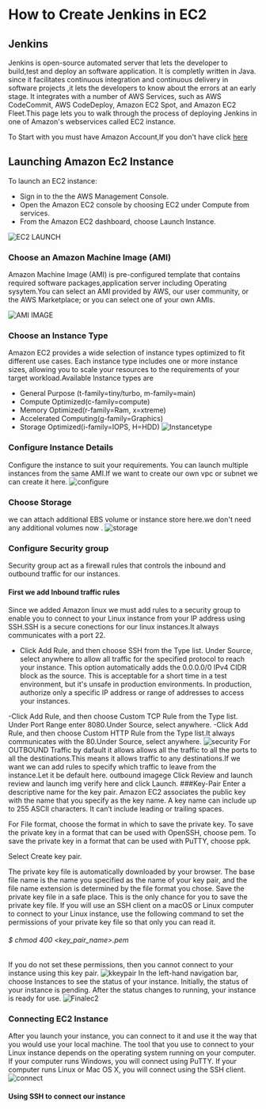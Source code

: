 # How to Create Jenkins in EC2
## Jenkins
Jenkins is open-source automated server that lets the developer to build,test and deploy an software application. It is completly written in Java. since it facilitates continuous integration and continuous delivery in software projects ,it lets the developers to know about the errors at an early stage. It integrates with a number of AWS Services, such as AWS CodeCommit, AWS CodeDeploy, Amazon EC2 Spot, and Amazon EC2 Fleet.This page lets you to walk through the process of deploying Jenkins in one of Amazon's webservices called EC2 instance. 

To Start with you must have Amazon Account,If you don't have click [here](https://console.aws.amazon.com/console) 
## Launching Amazon Ec2 Instance
To launch an EC2 instance:
 - Sign in to the the AWS Management Console.
 - Open the Amazon EC2 console by choosing EC2 under Compute from services. 
 - From the Amazon EC2 dashboard, choose Launch Instance.

![EC2 LAUNCH](docs/images/launch.png)

### Choose an Amazon Machine Image (AMI)
Amazon Machine Image (AMI) is pre-configured template that contains required software packages,application server including Operating sysytem.You can select an AMI provided by AWS, our user community, or the AWS Marketplace; or you can select one of your own AMIs.
 
![AMI IMAGE](docs/images/instance.png)
      
### Choose an Instance Type 
Amazon EC2 provides a wide selection of instance types optimized to fit different use cases. Each instance type includes one or more instance sizes, allowing you to scale your resources to the requirements of your target workload.Available Instance types are

- General Purpose (t-family=tiny/turbo, m-family=main)
- Compute Optimized(c-family=compute)
- Memory Optimized(r-family=Ram, x=xtreme)
- Accelerated Computing(g-family=Graphics)
- Storage Optimized(i-family=IOPS, H=HDD)
![Instancetype](docs/images/instancetype.png)
###  Configure Instance Details 
Configure the instance to suit your requirements. You can launch multiple instances from the same AMI.If we want to create our own vpc or subnet we can create it here.
![configure](docs/images/configure.png)
### Choose Storage
we can attach additional EBS volume or instance store here.we don't need any additional volumes now .
![storage](docs/images/storage.png)
### Configure Security group
Security group act as a firewall rules that controls the inbound and outbound traffic for our instances.
#### First we add Inbound traffic rules
Since we added Amazon linux we must add rules to a security group to enable you to connect to your Linux instance from your IP address using SSH.SSH is a secure conections for our linux instances.It always communicates with a port 22.
- Click Add Rule, and then choose SSH from the Type list. Under Source, select anywhere to allow all traffic for the specified protocol to reach your instance. 
  This option automatically adds the 0.0.0.0/0 IPv4 CIDR block as the source. This is acceptable for a short time in a test environment, but it's unsafe in           production environments. In production, authorize only a specific IP address or range of addresses to access your instances.

-Click Add Rule, and then choose Custom TCP Rule from the Type list. Under Port Range enter 8080.Under Source, select anywhere.
-Click Add Rule, and then choose Custom HTTP Rule from the Type list.It always communicates with the 80.Under Source, select anywhere.
![security](docs/images/security.png)
For OUTBOUND Traffic by dafault it allows allows all the traffic to all the ports to all the destinations.This means it allows traffic to any destinations.If we want we can add rules to specify which traffic to leave from the instance.Let it be default here.
outbound imagege
Click Review and launch
review and launch img
verify here and click Launch.
###Key-Pair
Enter a descriptive name for the key pair. Amazon EC2 associates the public key with the name that you specify as the key name. A key name can include up to 255 ASCII characters. It can’t include leading or trailing spaces.

For File format, choose the format in which to save the private key. To save the private key in a format that can be used with OpenSSH, choose pem. To save the private key in a format that can be used with PuTTY, choose ppk.

Select Create key pair.

The private key file is automatically downloaded by your browser.
The base file name is the name you specified as the name of your key pair, and the file name extension is determined by the file format you chose. 
Save the private key file in a safe place.
This is the only chance for you to save the private key file.
If you will use an SSH client on a macOS or Linux computer to connect to your Linux instance, use the following command to set the permissions of your private key file so that only you can read it.
###### $ chmod 400 <key_pair_name>.pem
If you do not set these permissions, then you cannot connect to your instance using this key pair.
![kkeypair](docs/images/keypair.png)
In the left-hand navigation bar, choose Instances to see the status of your instance. Initially, the status of your instance is pending. After the status changes to running, your instance is ready for use.
![Finalec2](docs/images/finalec2.png)
### Connecting EC2 Instance
After you launch your instance, you can connect to it and use it the way that you would use your local machine.
The tool that you use to connect to your Linux instance depends on the operating system running on your computer. If your computer runs Windows, you will connect using PuTTY. If your computer runs Linux or Mac OS X, you will connect using the SSH client. 
![connect](docs/images/connectec2.png)
#### Using SSH to connect our instance
